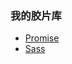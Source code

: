 ### 我的胶片库

- [Promise](http://agreal.github.io/presentations/slides/js-promise-object/)
- [Sass](http://agreal.github.io/presentations/slides/sass/)
